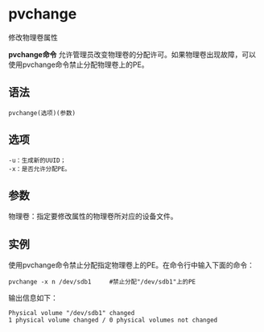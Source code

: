 # pvchange

修改物理卷属性


**pvchange命令** 允许管理员改变物理卷的分配许可。如果物理卷出现故障，可以使用pvchange命令禁止分配物理卷上的PE。

## 语法

```
pvchange(选项)(参数)
```

## 选项

```
-u：生成新的UUID；
-x：是否允许分配PE。
```

## 参数

物理卷：指定要修改属性的物理卷所对应的设备文件。

## 实例

使用pvchange命令禁止分配指定物理卷上的PE。在命令行中输入下面的命令：

```
pvchange -x n /dev/sdb1     #禁止分配"/dev/sdb1"上的PE
```

输出信息如下：

```
Physical volume "/dev/sdb1" changed  
1 physical volume changed / 0 physical volumes not changed
```


